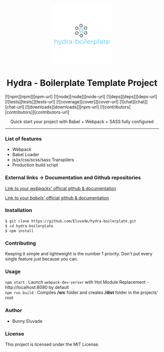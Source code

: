 <p align="center"><img src="./src/img/logo.png" /></p>

<h1 align="center"> Hydra - Boilerplate Template Project </h1>

[![npm][npm]][npm-url]
[![node][node]][node-url]
[![deps][deps]][deps-url]
[![tests][tests]][tests-url]
[![coverage][cover]][cover-url]
[![chat][chat]][chat-url]
[![downloads][downloads]][npm-url]
[![contributors][contributors]][contributors-url]

<p align="center">Quick start your project with Babel + Webpack + SASS fully configured</p>

<hr/>

<h3> List of features </h3>

<ul>
  <li>Webpack</li>
  <li>Babel Loader</li>
  <li>js/jx/css/scss/sass Transpilers</li>
  <li>Production build script</li>
</ul>

<h3> External links -> Documentation and Github repositories </h3>

<a href="https://github.com/webpack/webpack">Link to your *webpacks'* official github & documentation</a>

<a href="https://github.com/babel/babel">Link to your *babels'* official github & documentation</a>

<h3>Installation </h3>

```shell
$ git clone https://github.com/Eluvade/hydra-boilerplate.git
$ cd hydra-boilerplate
$ npm install
```
<h3>Contributing</h3>
Keeping it simple and lightweight is the number 1 priority. Don't put every single feature just because you can.

<h3> Usage </h3>

`npm start` : Launch `webpack-dev-server` with Hot Module Replacement - http://localhost:8080 by default<br />
`npm run build` : Compiles **/src** folder and creates **/dist** folder in the projects' root<br />

<h3>Author</h3>
<ul>
  <li>Bunny Eluvade</li>
</ul>

<h3>License</h3>

This project is licensed under the MIT License.
